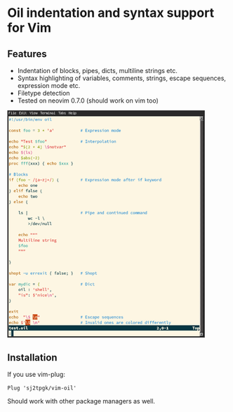 # Oil indentation and syntax support for Vim

## Features
- Indentation of blocks, pipes, dicts, multiline strings etc.
- Syntax highlighting of variables, comments, strings, escape sequences, expression mode etc.
- Filetype detection
- Tested on neovim 0.7.0 (should work on vim too)

<img src="./test/ss.png" width="450">

## Installation
If you use vim-plug:
```
Plug 'sj2tpgk/vim-oil'
```
Should work with other package managers as well.

